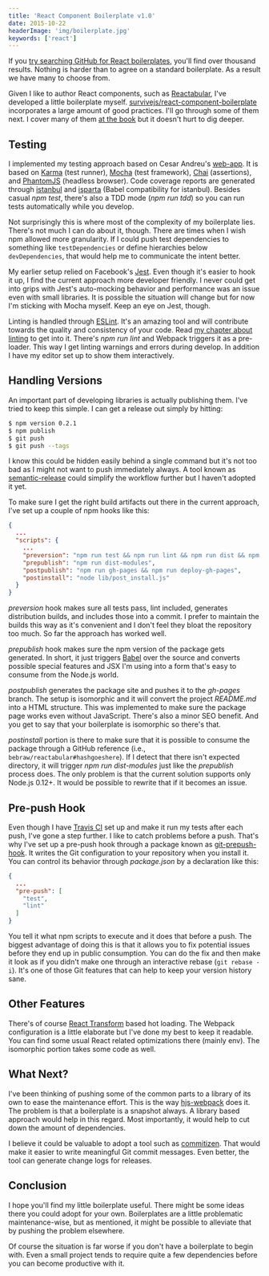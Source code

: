 ```yaml
---
title: 'React Component Boilerplate v1.0'
date: 2015-10-22
headerImage: 'img/boilerplate.jpg'
keywords: ['react']
---
```


If you [try searching GitHub for React boilerplates](https://github.com/search?utf8=%E2%9C%93&q=react+boilerplate), you'll find over thousand results. Nothing is harder than to agree on a standard boilerplate. As a result we have many to choose from.

Given I like to author React components, such as [Reactabular](http://reactabular.js.org/), I've developed a little boilerplate myself. [survivejs/react-component-boilerplate](https://survivejs.github.io/react-component-boilerplate/) incorporates a large amount of good practices. I'll go through some of them next. I cover many of them [at the book](..webpack_react/authoring_libraries/) but it doesn't hurt to dig deeper.

## Testing

I implemented my testing approach based on Cesar Andreu's [web-app](https://github.com/cesarandreu/web-app). It is based on [Karma](https://karma-runner.github.io) (test runner), [Mocha](https://mochajs.org/) (test framework), [Chai](http://chaijs.com/) (assertions), and [PhantomJS](http://phantomjs.org/) (headless browser). Code coverage reports are generated through [istanbul](https://gotwarlost.github.io/istanbul/) and [isparta](https://github.com/douglasduteil/isparta) (Babel compatibility for istanbul). Besides casual *npm test*, there's also a TDD mode (*npm run tdd*) so you can run tests automatically while you develop.

Not surprisingly this is where most of the complexity of my boilerplate lies. There's not much I can do about it, though. There are times when I wish npm allowed more granularity. If I could push test dependencies to something like `testDependencies` or define hierarchies below `devDependencies`, that would help me to communicate the intent better.

My earlier setup relied on Facebook's [Jest](https://facebook.github.io/jest/). Even though it's easier to hook it up, I find the current approach more developer friendly. I never could get into grips with Jest's auto-mocking behavior and performance was an issue even with small libraries. It is possible the situation will change but for now I'm sticking with Mocha myself. Keep an eye on Jest, though.

Linting is handled through [ESLint](http://eslint.org/). It's an amazing tool and will contribute towards the quality and consistency of your code. Read [my chapter about linting](..webpack_react/linting_in_webpack/) to get into it. There's *npm run lint* and Webpack triggers it as a pre-loader. This way I get linting warnings and errors during develop. In addition I have my editor set up to show them interactively.

## Handling Versions

An important part of developing libraries is actually publishing them. I've tried to keep this simple. I can get a release out simply by hitting:

```bash
$ npm version 0.2.1
$ npm publish
$ git push
$ git push --tags
```

I know this could be hidden easily behind a single command but it's not too bad as I might not want to push immediately always. A tool known as [semantic-release](https://www.npmjs.com/package/semantic-release) could simplify the workflow further but I haven't adopted it yet.

To make sure I get the right build artifacts out there in the current approach, I've set up a couple of npm hooks like this:

```json
{
  ...
  "scripts": {
    ...
    "preversion": "npm run test && npm run lint && npm run dist && npm run dist-min && git commit --allow-empty -am \"Update dist\"",
    "prepublish": "npm run dist-modules",
    "postpublish": "npm run gh-pages && npm run deploy-gh-pages",
    "postinstall": "node lib/post_install.js"
  }
}
```

*preversion* hook makes sure all tests pass, lint included, generates distribution builds, and includes those into a commit. I prefer to maintain the builds this way as it's convenient and I don't feel they bloat the repository too much. So far the approach has worked well.

*prepublish* hook makes sure the npm version of the package gets generated. In short, it just triggers [Babel](https://babeljs.io/) over the source and converts possible special features and JSX I'm using into a form that's easy to consume from the Node.js world.

*postpublish* generates the package site and pushes it to the *gh-pages* branch. The setup is isomorphic and it will convert the project *README.md* into a HTML structure. This was implemented to make sure the package page works even without JavaScript. There's also a minor SEO benefit. And you get to say that your boilerplate is isomorphic so there's that.

*postinstall* portion is there to make sure that it is possible to consume the package through a GitHub reference (i.e., `bebraw/reactabular#hashgoeshere`). If I detect that there isn't expected directory, it will trigger *npm run dist-modules* just like the *prepublish* process does. The only problem is that the current solution supports only Node.js 0.12+. It would be possible to rewrite that if it becomes an issue.

## Pre-push Hook

Even though I have [Travis CI](https://travis-ci.org/) set up and make it run my tests after each push, I've gone a step further. I like to catch problems before a push. That's why I've set up a pre-push hook through a package known as [git-prepush-hook](https://www.npmjs.com/package/git-prepush-hook). It writes the Git configuration to your repository when you install it. You can control its behavior through *package.json* by a declaration like this:

```json
{
  ...
  "pre-push": [
    "test",
    "lint"
  ]
}
```

You tell it what npm scripts to execute and it does that before a push. The biggest advantage of doing this is that it allows you to fix potential issues before they end up in public consumption. You can do the fix and then make it look as if you didn't make one through an interactive rebase (`git rebase -i`). It's one of those Git features that can help to keep your version history sane.

## Other Features

There's of course [React Transform](https://github.com/gaearon/babel-plugin-react-transform) based hot loading. The Webpack configuration is a little elaborate but I've done my best to keep it readable. You can find some usual React related optimizations there (mainly env). The isomorphic portion takes some code as well.

## What Next?

I've been thinking of pushing some of the common parts to a library of its own to ease the maintenance effort. This is the way [hjs-webpack](https://www.npmjs.com/package/hjs-webpack) does it. The problem is that a boilerplate is a snapshot always. A library based approach would help in this regard. Most importantly, it would help to cut down the amount of dependencies.

I believe it could be valuable to adopt a tool such as [commitizen](https://commitizen.github.io/cz-cli/). That would make it easier to write meaningful Git commit messages. Even better, the tool can generate change logs for releases.

## Conclusion

I hope you'll find my little boilerplate useful. There might be some ideas there you could adopt for your own. Boilerplates are a little problematic maintenance-wise, but as mentioned, it might be possible to alleviate that by pushing the problem elsewhere.

Of course the situation is far worse if you don't have a boilerplate to begin with. Even a small project tends to require quite a few dependencies before you can become productive with it.
